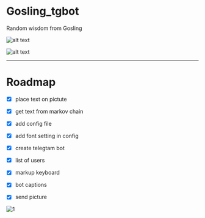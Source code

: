 # Gosling_tgbot
Random wisdom from Gosling

![alt text](https://img.shields.io/badge/Golang-1.21.1-blue?style=flat-square&logo=go)

![alt text](https://img.shields.io/badge/Status-in%20process-2E8B57?style=for-the-badge&logo=Buddy)

------------------------------------------
# Roadmap 
- [x] place text on pictute
- [x] get text from markov chain
- [x] add config file
- [x] add font setting in config
- [x] create telegtam bot
- [x] list of users
- [x] markup keyboard
- [x] bot captions
- [x] send picture




![1](https://user-images.githubusercontent.com/20814332/213991843-15515abb-40fc-4013-9680-367a5ff9334a.jpg)
